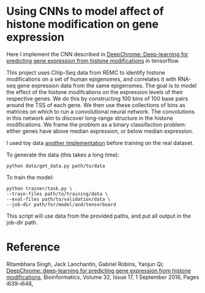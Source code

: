 # Using CNNs to model affect of histone modification on gene expression

Here I implement the CNN described in [DeepChrome: Deep-learning for predicting gene expression from histone modifications](https://academic.oup.com/bioinformatics/article/32/17/i639/2450757) in tensorflow.

This project uses ChIp-Seq data from REMC to identify histone modifications on a set of human epigenomes, and correlates it with RNA-seq gene expression data from the same epigenomes. The goal is to model the effect of the histone modifcations on the expression levels of their respective genes. We do this by constructing 100 bins of 100 base pairs around the TSS of each gene. We then use these collections of bins as matrices on which to run a convolutional neural network. The convolutions in this network aim to discover long-range structure in the histone modifications. We frame the problem as a binary classifaction problem: either genes have above median expression, or below median expression.

I used toy data [another implementation](https://github.com/QData/DeepChrome) before training on the real dataset.

To generate the data (this takes a long time):

```
python data/get_data.py path/to/data
```

To train the model:
```
python trainer/task.py \
--train-files path/to/training/data \
--eval-files path/to/validation/data \
--job-dir path/for/model/and/tensorboard
```
This script will use data from the provided paths, and put all output in the job-dir path.

# Reference

Ritambhara Singh, Jack Lanchantin, Gabriel Robins, Yanjun Qi; [DeepChrome: deep-learning for predicting gene expression from histone modifications](https://doi.org/10.1093/bioinformatics/btw427), Bioinformatics, Volume 32, Issue 17, 1 September 2016, Pages i639–i648, 
